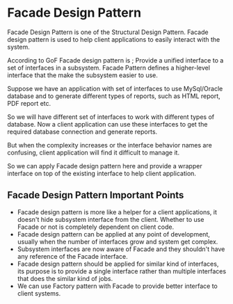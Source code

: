 # Facade Design Pattern

Facade Design Pattern is one of the Structural Design Pattern. Facade design pattern is used to help client applications
to easily interact with the system.

According to GoF Facade design pattern is ;
Provide a unified interface to a set of interfaces in a subsystem. Facade Pattern defines a higher-level interface that
the make the subsystem easier to use.

Suppose we have an application with set of interfaces to use MySql/Oracle database and to generate different types of
reports, such as HTML report, PDF report etc.

So we will have different set of interfaces to work with different types of database. Now a client application can use
these interfaces to get the required database connection and generate reports.

But when the complexity increases or the interface behavior names are confusing, client application will find it
difficult to manage it.

So we can apply Facade design pattern here and provide a wrapper interface on top of the existing interface to help
client application.

## Facade Design Pattern Important Points

- Facade design pattern is more like a helper for a client applications, it doesn't hide subsystem interface from the
  client. Whether to use Facade or not is completely dependent on client code.
- Facade design pattern can be applied at any point of development, usually when the number of interfaces grow and
  system get complex.
- Subsystem interfaces are now aware of Facade and they shouldn't have any reference of the Facade interface.
- Facade design pattern should be applied for similar kind of interfaces, its purpose is to provide a single interface
  rather than multiple interfaces that does the similar kind of jobs.
- We can use Factory pattern with Facade to provide better interface to client systems.

